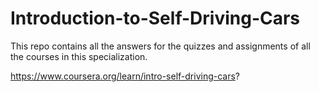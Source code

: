 # Introduction-to-Self-Driving-Cars
This repo contains all the answers for the quizzes and assignments of all the courses in this specialization.

https://www.coursera.org/learn/intro-self-driving-cars?
